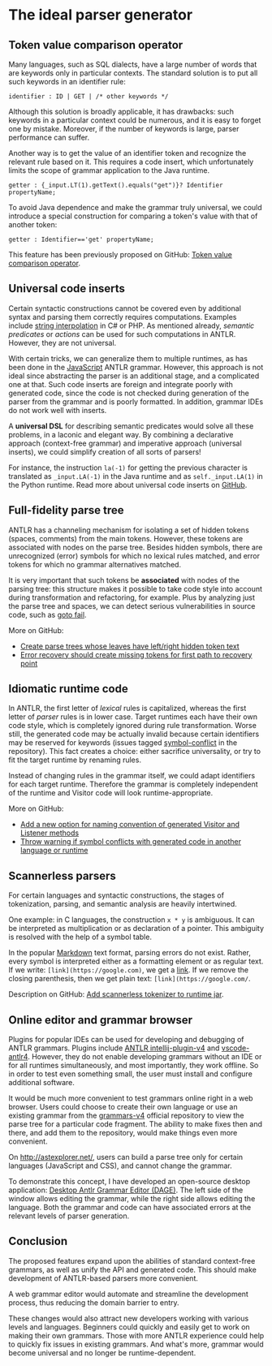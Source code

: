 # The ideal parser generator

## Token value comparison operator

Many languages, such as SQL dialects, have a large number of words that
are keywords only in particular contexts. The standard solution is to
put all such keywords in an identifier rule:

```antlr
identifier : ID | GET | /* other keywords */
```

Although this solution is broadly applicable, it has drawbacks: such
keywords in a particular context could be numerous, and it is easy to
forget one by mistake. Moreover, if the number of keywords is large,
parser performance can suffer.

Another way is to get the value of an identifier token and recognize the
relevant rule based on it. This requires a code insert, which
unfortunately limits the scope of grammar application to the Java
runtime.

```antlr
getter : {_input.LT(1).getText().equals("get")}? Identifier propertyName;
```

To avoid Java dependence and make the grammar truly universal, we could
introduce a special construction for comparing a token\'s value with
that of another token:

```antlr
getter : Identifier=='get' propertyName;
```

This feature has been previously proposed on GitHub: [Token value
comparison operator](https://github.com/antlr/antlr4/issues/1965).

## Universal code inserts

Certain syntactic constructions cannot be covered even by additional
syntax and parsing them correctly requires computations. Examples
include [string
interpolation](https://docs.microsoft.com/en-us/dotnet/csharp/language-reference/tokens/interpolated) in
C\# or PHP. As mentioned already, *semantic predicates* or *actions* can
be used for such computations in ANTLR. However, they are not universal.

With certain tricks, we can generalize them to multiple runtimes, as has
been done in the
[JavaScript](https://github.com/antlr/grammars-v4/tree/master/javascript)
ANTLR grammar. However, this approach is not ideal since abstracting the
parser is an additional stage, and a complicated one at that. Such code
inserts are foreign and integrate poorly with generated code, since the
code is not checked during generation of the parser from the grammar and
is poorly formatted. In addition, grammar IDEs do not work well with
inserts.

А **universal DSL** for describing semantic predicates would solve all
these problems, in a laconic and elegant way. By combining a declarative
approach (context-free grammar) and imperative approach (universal
inserts), we could simplify creation of all sorts of parsers!

For instance, the instruction `la(-1)` for getting the previous character
is translated as `_input.LA(-1)` in the Java runtime and
as `self._input.LA(1)` in the Python runtime. Read more about universal
code inserts on [GitHub](https://github.com/antlr/antlr4/issues/1045).

## Full-fidelity parse tree

ANTLR has a channeling mechanism for isolating a set of hidden tokens
(spaces, comments) from the main tokens. However, these tokens are
associated with nodes on the parse tree. Besides hidden symbols, there
are unrecognized (error) symbols for which no lexical rules matched, and
error tokens for which no grammar alternatives matched.

It is very important that such tokens be **associated** with nodes of
the parsing tree: this structure makes it possible to take code style
into account during transformation and refactoring, for example. Plus by
analyzing just the parse tree and spaces, we can detect serious
vulnerabilities in source code, such as [goto
fail](https://nakedsecurity.sophos.com/2014/02/24/anatomy-of-a-goto-fail-apples-ssl-bug-explained-plus-an-unofficial-patch/).

More on GitHub:

* [Create parse trees whose leaves have left/right hidden token text](https://github.com/antlr/antlr4/pull/1667)
* [Error recovery should create missing tokens for first path to recovery point](https://github.com/antlr/antlr4/issues/1972)

## Idiomatic runtime code

In ANTLR, the first letter of *lexical* rules is capitalized, whereas
the first letter of *parser* rules is in lower case. Target runtimes
each have their own code style, which is completely ignored during rule
transformation. Worse still, the generated code may be actually invalid
because certain identifiers may be reserved for keywords (issues
tagged [symbol-conflict](https://github.com/antlr/grammars-v4/issues?utf8=%E2%9C%93&q=label%3Asymbol-conflict+)
in the repository). This fact creates a choice: either sacrifice
universality, or try to fit the target runtime by renaming rules.

Instead of changing rules in the grammar itself, we could adapt
identifiers for each target runtime. Therefore the grammar is completely
independent of the runtime and Visitor code will look
runtime-appropriate.

More on GitHub:

* [Add a new option for naming convention of generated Visitor and Listener methods](https://github.com/antlr/antlr4/issues/1615)
* [Throw warning if symbol conflicts with generated code in another language or runtime](https://github.com/antlr/antlr4/issues/1670)

## Scannerless parsers

For certain languages and syntactic constructions, the stages of
tokenization, parsing, and semantic analysis are heavily intertwined.

One example: in C languages, the construction `x * y` is ambiguous. It
can be interpreted as multiplication or as declaration of a pointer.
This ambiguity is resolved with the help of a symbol table.

In the popular [Markdown](https://en.wikipedia.org/wiki/Markdown) text
format, parsing errors do not exist. Rather, every symbol is interpreted
either as a formatting element or as regular text. If we
write: `[link](https://google.com)`, we get
a [link](https://google.com/). If we remove the closing parenthesis,
then we get plain text:
`[link](https://google.com/`.

Description on GitHub: [Add scannerless tokenizer to runtime jar](https://github.com/antlr/antlr4/issues/814).

## Online editor and grammar browser

Plugins for popular IDEs can be used for developing and debugging of
ANTLR grammars. Plugins include [ANTLR
intellij-plugin-v4](https://plugins.jetbrains.com/plugin/7358-antlr-v4-grammar-plugin)
and [vscode-antlr4](https://marketplace.visualstudio.com/items?itemName=mike-lischke.vscode-antlr4).
However, they do not enable developing grammars without an IDE or for
all runtimes simultaneously, and most importantly, they work offline. So
in order to test even something small, the user must install and
configure additional software.

It would be much more convenient to test grammars online right in a web
browser. Users could choose to create their own language or use an
existing grammar from the
[grammars-v4](https://github.com/antlr/grammars-v4) official repository
to view the parse tree for a particular code fragment. The ability to
make fixes then and there, and add them to the repository, would make
things even more convenient.

On <http://astexplorer.net/>, users can build a parse tree only for
certain languages (JavaScript and CSS), and cannot change the grammar.

To demonstrate this concept, I have developed an open-source desktop
application: [Desktop Antlr Grammar Editor
(DAGE)](https://github.com/KvanTTT/DAGE). The left side of the window
allows editing the grammar, while the right side allows editing the
language. Both the grammar and code can have associated errors at the
relevant levels of parser generation.

## Conclusion

The proposed features expand upon the abilities of standard context-free
grammars, as well as unify the API and generated code. This should make
development of ANTLR-based parsers more convenient.

A web grammar editor would automate and streamline the development
process, thus reducing the domain barrier to entry.

These changes would also attract new developers working with various
levels and languages. Beginners could quickly and easily get to work on
making their own grammars. Those with more ANTLR experience could help
to quickly fix issues in existing grammars. And what\'s more, grammar
would become universal and no longer be runtime-dependent.
